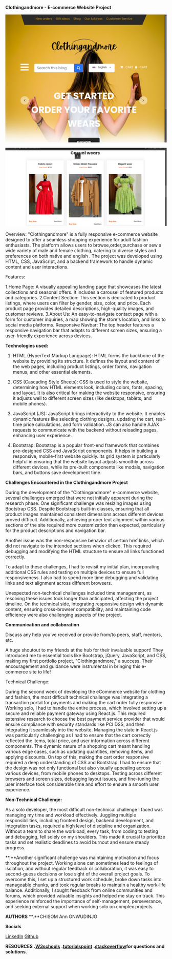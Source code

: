 **Clothingandmore - E-commerce Website Project**

![clothingandmore image](images/portofolio%20project.png)

![images](images/Screenshot%20Portfolio%20project.png)

Overview: "Clothingandmore" is a fully responsive e-commerce website designed to offer a seamless shopping experience for adult fashion enthusiasts. The platform allows users to browse,order,purchase  or sew a wide variety of male and female clothing, catering to diverse styles and preferences on both native and english . The project was developed using HTML, CSS, JavaScript, and a backend framework to handle dynamic content and user interactions.

Features:

1.Home Page: A visually appealing landing page that showcases the latest collections and seasonal offers. It includes a carousel of featured products and categories.
2.Content Section: This section is dedicated to product listings, where users can filter by gender, size, color, and price. Each product page provides detailed descriptions, high-quality images, and customer reviews.
3.About Us: An easy-to-navigate contact page with a form for customer inquiries, a map showing the store's location, and links to social media platforms.
Responsive Navbar: The top header features a responsive navigation bar that adapts to different screen sizes, ensuring a user-friendly experience across devices.


**Technologies used:** 

1. HTML (HyperText Markup Language): HTML forms the backbone of the website by providing its structure. It defines the layout and content of the web pages, including product listings, order forms, navigation menus, and other essential elements.

2. CSS (Cascading Style Sheets): CSS is used to style the website, determining how HTML elements look, including colors, fonts, spacing, and layout. It is also critical for making the website responsive, ensuring it adjusts well to different screen sizes (like desktops, tablets, and mobile phones).

3. JavaScript (JS): JavaScript brings interactivity to the website. It enables dynamic features like selecting clothing designs, updating the cart, real-time price calculations, and form validation. JS can also handle AJAX requests to communicate with the backend without reloading pages, enhancing user experience.

4. Bootstrap: Bootstrap is a popular front-end framework that combines pre-designed CSS and JavaScript components. It helps in building a responsive, mobile-first website quickly. Its grid system is particularly helpful in ensuring that the website layout adjusts smoothly across different devices, while its pre-built components like modals, navigation bars, and buttons save development time.



**Challenges Encountered in the Clothingandmore Project**

During the development of the "Clothingandmore" e-commerce website, several challenges emerged that were not initially apparent during the research phase. One significant challenge was resizing images using Bootstrap CSS. Despite Bootstrap’s built-in classes, ensuring that all product images maintained consistent dimensions across different devices proved difficult. Additionally, achieving proper text alignment within various sections of the site required more customization than expected, particularly for the product descriptions and navigation bar.

Another issue was the non-responsive behavior of certain href links, which did not navigate to the intended sections when clicked. This required debugging and modifying the HTML structure to ensure all links functioned correctly.

To adapt to these challenges, I had to revisit my initial plan, incorporating additional CSS rules and testing on multiple devices to ensure full responsiveness. I also had to spend more time debugging and validating links and text alignment across different browsers.

Unexpected non-technical challenges included time management, as resolving these issues took longer than anticipated, affecting the project timeline. On the technical side, integrating responsive design with dynamic content, ensuring cross-browser compatibility, and maintaining code efficiency were also challenging aspects of the project.


**Communication and collaboration**

Discuss any help you’ve received or provide from/to peers, staff, mentors, etc.

A huge shoutout to my friends at the hub for their invaluable support! They introduced me to essential tools like Bootstrap, jQuery, JavaScript, and CSS, making my first portfolio project, "Clothingandmore," a success. Their encouragement and guidance were instrumental in bringing this e-commerce site to life!




<!-- Weekly Progress Assessment

This week, I would rate my progress at 7 out of 10. I’m measuring progress by the completion of key milestones outlined in my project proposal, including setting up the responsive design, implementing core functionalities, and resolving technical challenges. While I've made significant strides, such as improving image resizing , adding of cart and link functionality, some tasks took longer than expected. This slight delay impacts the overall timeline, but with focused effort, I believe the project can still be completed on time. The remaining work is manageable, and with continued dedication, I’m confident I’ll meet the project’s deadlines and MVP requirements. --> 


Technical Challenge:

During the second week of developing the eCommerce website for clothing and fashion, the most difficult technical challenge was integrating a transaction portal for payments and making the cart order fully responsive. Working solo, I had to handle the entire process, which involved setting up a secure and reliable payment gateway using React.js. This required extensive research to choose the best payment service provider that would ensure compliance with security standards like PCI DSS, and then integrating it seamlessly into the website.
Managing the state in React.js was particularly challenging as I had to ensure that the cart correctly reflected the items, total price, and user information across different components. The dynamic nature of a shopping cart meant handling various edge cases, such as updating quantities, removing items, and applying discounts. On top of this, making the cart order responsive required a deep understanding of CSS and Bootstrap. I had to ensure that the design was not only functional but also visually appealing across various devices, from mobile phones to desktops. Testing across different browsers and screen sizes, debugging layout issues, and fine-tuning the user interface took considerable time and effort to ensure a smooth user experience.

**Non-Technical Challenge:**

As a solo developer, the most difficult non-technical challenge I faced was managing my time and workload effectively. Juggling multiple responsibilities, including frontend design, backend development, and integration tasks, required a high level of discipline and organization. Without a team to share the workload, every task, from coding to testing and debugging, fell solely on my shoulders. This made it crucial to prioritize tasks and set realistic deadlines to avoid burnout and ensure steady progress.

**.**Another significant challenge was maintaining motivation and focus throughout the project. Working alone can sometimes lead to feelings of isolation, and without regular feedback or collaboration, it was easy to second-guess decisions or lose sight of the overall project goals. To overcome this, I set up a structured work schedule, broke down tasks into manageable chunks, and took regular breaks to maintain a healthy work-life balance. Additionally, I sought feedback from online communities and forums, which provided valuable insights and helped me stay on track. This experience reinforced the importance of self-management, perseverance, and seeking external support when working solo on complex projects.

**AUTHORS**
**.**CHISOM Ann ONWUDINJO

__Socials__

[LinkedIn](https://www.linkedin.com/in/chisom-anastasia-91109019b/)
[Github](https://www.github.com/in/Somyann)



**RESOURCES**
**.[W3schools](https://www.w3schools.com/)**
**.[tutorialspoint](https://www.tutorialspoint.com/)**
**.[stackoverflow](https://stackoverflow.com/)for questions and solutions.**



